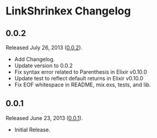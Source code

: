 # LinkShrinkex Changelog

## 0.0.2

Released July 26, 2013
([0.0.2](https://github.com/jonahoffline/link_shrinkex/tree/v0.0.2)).

* Add Changelog.
* Update version to 0.0.2
* Fix syntax error related to Parenthesis in Elixir v0.10.0
* Update test to reflect default returns in Elixir v0.10.0
* Fix EOF whitespace in README, mix.exs, tests, and lib.


## 0.0.1

Released June 23, 2013
([0.0.1](https://github.com/jonahoffline/link_shrinkex)).

* Initial Release.

